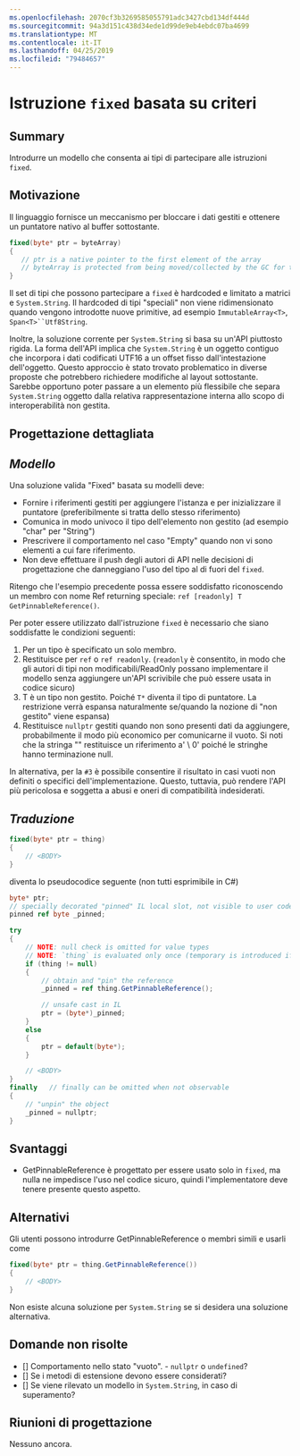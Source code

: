 ```yaml
---
ms.openlocfilehash: 2070cf3b3269585055791adc3427cbd134df444d
ms.sourcegitcommit: 94a3d151c438d34ede1d99de9eb4ebdc07ba4699
ms.translationtype: MT
ms.contentlocale: it-IT
ms.lasthandoff: 04/25/2019
ms.locfileid: "79484657"
---
```

# <a name="pattern-based-fixed-statement"></a>Istruzione `fixed` basata su criteri

## <a name="summary"></a>Summary
[summary]: #summary

Introdurre un modello che consenta ai tipi di partecipare alle istruzioni `fixed`. 

## <a name="motivation"></a>Motivazione
[motivation]: #motivation

Il linguaggio fornisce un meccanismo per bloccare i dati gestiti e ottenere un puntatore nativo al buffer sottostante.

```csharp
fixed(byte* ptr = byteArray)
{
   // ptr is a native pointer to the first element of the array
   // byteArray is protected from being moved/collected by the GC for the duration of this block 
}

```

Il set di tipi che possono partecipare a `fixed` è hardcoded e limitato a matrici e `System.String`. Il hardcoded di tipi "speciali" non viene ridimensionato quando vengono introdotte nuove primitive, ad esempio `ImmutableArray<T>`, `Span<T>``Utf8String`. 

Inoltre, la soluzione corrente per `System.String` si basa su un'API piuttosto rigida. La forma dell'API implica che `System.String` è un oggetto contiguo che incorpora i dati codificati UTF16 a un offset fisso dall'intestazione dell'oggetto. Questo approccio è stato trovato problematico in diverse proposte che potrebbero richiedere modifiche al layout sottostante. Sarebbe opportuno poter passare a un elemento più flessibile che separa `System.String` oggetto dalla relativa rappresentazione interna allo scopo di interoperabilità non gestita. 

## <a name="detailed-design"></a>Progettazione dettagliata
[design]: #detailed-design

## <a name="pattern"></a>*Modello* ##
Una soluzione valida "Fixed" basata su modelli deve:
-   Fornire i riferimenti gestiti per aggiungere l'istanza e per inizializzare il puntatore (preferibilmente si tratta dello stesso riferimento)
-   Comunica in modo univoco il tipo dell'elemento non gestito (ad esempio "char" per "String")
-   Prescrivere il comportamento nel caso "Empty" quando non vi sono elementi a cui fare riferimento. 
-   Non deve effettuare il push degli autori di API nelle decisioni di progettazione che danneggiano l'uso del tipo al di fuori del `fixed`.

Ritengo che l'esempio precedente possa essere soddisfatto riconoscendo un membro con nome Ref returning speciale: `ref [readonly] T GetPinnableReference()`.

Per poter essere utilizzato dall'istruzione `fixed` è necessario che siano soddisfatte le condizioni seguenti:

1. Per un tipo è specificato un solo membro.
1. Restituisce per `ref` o `ref readonly`. (`readonly` è consentito, in modo che gli autori di tipi non modificabili/ReadOnly possano implementare il modello senza aggiungere un'API scrivibile che può essere usata in codice sicuro)
1. T è un tipo non gestito.
Poiché `T*` diventa il tipo di puntatore. La restrizione verrà espansa naturalmente se/quando la nozione di "non gestito" viene espansa)
1. Restituisce `nullptr` gestiti quando non sono presenti dati da aggiungere, probabilmente il modo più economico per comunicarne il vuoto.
Si noti che la stringa "" restituisce un riferimento a' \ 0' poiché le stringhe hanno terminazione null.

In alternativa, per la `#3` è possibile consentire il risultato in casi vuoti non definiti o specifici dell'implementazione. Questo, tuttavia, può rendere l'API più pericolosa e soggetta a abusi e oneri di compatibilità indesiderati. 

## <a name="translation"></a>*Traduzione* ##

```csharp
fixed(byte* ptr = thing)
{ 
    // <BODY>
}
```

diventa lo pseudocodice seguente (non tutti esprimibile in C#)

```csharp
byte* ptr;
// specially decorated "pinned" IL local slot, not visible to user code.
pinned ref byte _pinned;

try
{
    // NOTE: null check is omitted for value types 
    // NOTE: `thing` is evaluated only once (temporary is introduced if necessary) 
    if (thing != null)
    {
        // obtain and "pin" the reference
        _pinned = ref thing.GetPinnableReference();

        // unsafe cast in IL
        ptr = (byte*)_pinned;
    }
    else
    {
        ptr = default(byte*);
    }

    // <BODY> 
}
finally   // finally can be omitted when not observable
{
    // "unpin" the object
    _pinned = nullptr;
}
```

## <a name="drawbacks"></a>Svantaggi
[drawbacks]: #drawbacks

- GetPinnableReference è progettato per essere usato solo in `fixed`, ma nulla ne impedisce l'uso nel codice sicuro, quindi l'implementatore deve tenere presente questo aspetto.

## <a name="alternatives"></a>Alternativi
[alternatives]: #alternatives

Gli utenti possono introdurre GetPinnableReference o membri simili e usarli come
 
```csharp
fixed(byte* ptr = thing.GetPinnableReference())
{ 
    // <BODY>
}
```

Non esiste alcuna soluzione per `System.String` se si desidera una soluzione alternativa.

## <a name="unresolved-questions"></a>Domande non risolte
[unresolved]: #unresolved-questions

- [] Comportamento nello stato "vuoto". - `nullptr` o `undefined`? 
- [] Se i metodi di estensione devono essere considerati? 
- [] Se viene rilevato un modello in `System.String`, in caso di superamento? 

## <a name="design-meetings"></a>Riunioni di progettazione

Nessuno ancora. 
